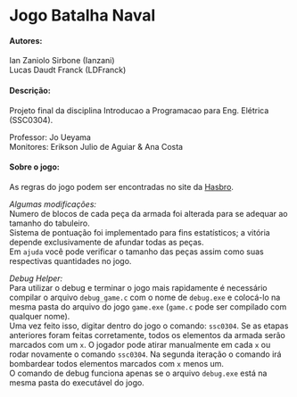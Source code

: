 # Jogo Batalha Naval

#### Autores:
Ian Zaniolo Sirbone (Ianzani)\
Lucas Daudt Franck  (LDFranck)

#### Descrição:
Projeto final da disciplina Introducao a Programacao para Eng. Elétrica (SSC0304).

Professor: Jo Ueyama\
Monitores: Erikson Julio de Aguiar & Ana Costa

#### Sobre o jogo:
As regras do jogo podem ser encontradas no site da [Hasbro](https://www.hasbro.com/common/instruct/battleship.pdf).

<i>Algumas modificações:</i>\
Numero de blocos de cada peça da armada foi alterada para se adequar ao tamanho do tabuleiro.\
Sistema de pontuação foi implementado para fins estatísticos; a vitória depende exclusivamente de afundar todas as peças.\
Em ``ajuda`` você pode verificar o tamanho das peças assim como suas respectivas quantidades no jogo.

<i>Debug Helper: </i>\
Para utilizar o debug e terminar o jogo mais rapidamente é necessário compilar o arquivo ``debug_game.c`` com o nome de ``debug.exe`` e colocá-lo na mesma pasta do arquivo do jogo ``game.exe`` (``game.c`` pode ser compilado com qualquer nome).  
Uma vez feito isso, digitar dentro do jogo o comando: ``ssc0304``. Se as etapas anteriores foram feitas corretamente, todos os elementos da armada serão marcados com um ``x``. O jogador pode atirar manualmente em cada ``x`` ou rodar novamente o comando ``ssc0304``. Na segunda iteração o comando irá bombardear todos elementos marcados com ``x`` menos um.\
O comando de debug funciona apenas se o arquivo ``debug.exe`` está na mesma pasta do executável do jogo.

